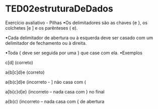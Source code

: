 # TED02estruturaDeDados
Exercício avaliativo - Pilhas
•Os delimitadores são as chaves {e }, os colchetes [e ] e os  parênteses ( e).

•Cada delimitador de abertura ou à esquerda deve ser casado  com um delimitador de fechamento ou à direita.


•Toda { deve ser seguida por uma } que case com ela.
•Exemplos

c[d] (correto)

a{b[c]d}e (correto)

a{b(c]d}e (incorreto - ] não casa com (

a[b{c}d]e} (incorreto – nada casa com } no final

a{b(c) (incorreto – nada casa com { de abertura
